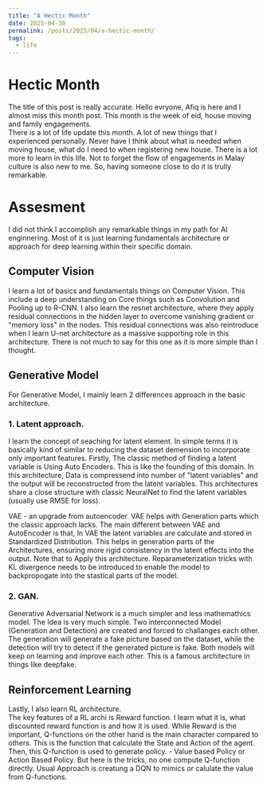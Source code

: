 ```yaml
---
title: "A Hectic Month"
date: 2025-04-30
permalink: /posts/2025/04/a-hectic-month/
tags:
  - life
---
```


# Hectic Month

The title of this post is really accurate. Hello evryone, Afiq is here and I almost miss this month post. This month is the week of eid, house moving and family engagements.  
There is a lot of life update this month. A lot of new things that I experienced personally. Never have I think about what is needed when moving house, what do I need to when registering new house. There is a lot more to learn in this life. Not to forget the flow of engagements in Malay culture is also new to me. So, having someone close to do it is trully remarkable.

# Assesment

I did not think I accomplish any remarkable things in my path for AI enginnering. Most of it is just learning fundamentals architecture or approach for deep learning within their specific domain.

## Computer Vision

I learn a lot of basics and fundamentals things on Computer Vision. This include a deep understanding on Core things such as Convolution and Pooling up to R-CNN. I also learn the resnet architecture, where they apply residual connections in the hidden layer to overcome vanishing gradient or "memory loss" in the nodes. This residual connections was also reintroduce when I learn U-net architecture as a massive supporting role in this architecture. There is not much to say for this one as it is more simple than I thought.

## Generative Model

For Generative Model, I mainly learn 2 differences approach in the basic architecture.

### 1. Latent approach.

I learn the concept of seaching for latent element. In simple terms it is basically kind of similar to reducing the dataset demension to incorporate only important features. Firstly, The classic method of finding a latent variable is Using Auto Encoders. This is like the founding of this domain. In this architecture, Data is compressend into number of "latent variables" and the output will be reconstructed from the latent variables. This architectures share a close structure with classic NeuralNet to find the latent variables (usually use RMSE for loss).

VAE - an upgrade from autoencoder. VAE helps with Generation parts which the classic approach lacks. The main different between VAE and AutoEncoder is that, In VAE the latent variables are calculate and stored in Standardized Distribution. This helps in generation parts of the Architectures, ensuring more rigid consistency in the latent effects into the output. Note that to Apply this architecture. Reparameterization tricks with KL divergence needs to be introduced to enable the model to backpropogate into the stastical parts of the model.

### 2. GAN.

Generative Adversarial Network is a much simpler and less mathemathics model. The Idea is very much simple. Two interconnected Model (Generation and Detection) are created and forced to challanges each other. The generation will generate a fake picture based on the dataset, while the detection will try to detect if the generated picture is fake. Both models will keep on learning and improve each other. This is a famous architecture in things like deepfake.

## Reinforcement Learning

Lastly, I also learn RL architecture.  
The key features of a RL archi is Reward function. I learn what it is, what discounted reward function is and how it is used. While Reward is the important, Q-functions on the other hand is the main character compared to others. This is the function that calculate the State and Action of the agent. Then, this Q-function is used to generate policy. - Value based Policy or Action Based Policy. But here is the tricks, no one compute Q-function directly. Usual Approach is creatung a DQN to mimics or calulate the value from Q-functions.
